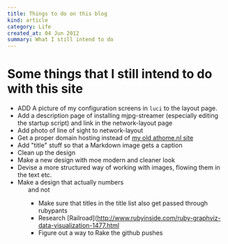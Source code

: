 ```yaml
--- 
title: Things to do on this blog
kind: article
category: Life
created_at: 04 Jun 2012
summary: What I still intend to do
---
```


# Some things that I still intend to do with this site #

* ADD A picture of my configuration screens in `luci` to the layout
  page.
* Add a description page of installing mjpg-streamer (especially
  editing the startup script) and link in the network-layout page
* Add photo of line of sight to network-layout
* Get a proper domain hosting instead of [my old athome.nl site](http://members.home.nl/pragtich)
* Add "title" stuff so that a Markdown image gets a caption
* Clean up the design 
* Make a new design with moe modern and cleaner look
* Devise a more structured way of working with images, flowing them in the text etc.
* Make a design that actually numbers <ol> and not <ul>
* Make sure that titles in the title list also get passed through rubypants
* Research
  [Railroad](http://www.rubyinside.com/ruby-graphviz-data-visualization-1477.html
* Figure out a way to Rake the github pushes




